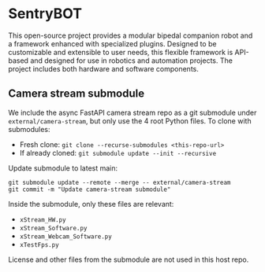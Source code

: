 # SentryBOT
This open-source project provides a modular bipedal companion robot and a framework enhanced with specialized plugins. Designed to be customizable and extensible to user needs, this flexible framework is API-based and designed for use in robotics and automation projects. The project includes both hardware and software components.

## Camera stream submodule

We include the async FastAPI camera stream repo as a git submodule under `external/camera-stream`, but only use the 4 root Python files. To clone with submodules:

- Fresh clone: `git clone --recurse-submodules <this-repo-url>`
- If already cloned: `git submodule update --init --recursive`

Update submodule to latest main:

```
git submodule update --remote --merge -- external/camera-stream
git commit -m "Update camera-stream submodule"
```

Inside the submodule, only these files are relevant:

- `xStream_HW.py`
- `xStream_Software.py`
- `xStream_Webcam_Software.py`
- `xTestFps.py`

License and other files from the submodule are not used in this host repo.
